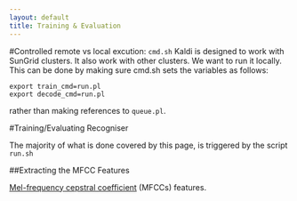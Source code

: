 ```yaml
---
layout: default
title: Training & Evaluation
---
```


#Controlled remote vs local excution: `cmd.sh`
Kaldi is designed to work with SunGrid clusters.
It also work with other clusters.
We want to run it locally.
This can be done by making sure cmd.sh sets the variables as follows:

```
export train_cmd=run.pl
export decode_cmd=run.pl
```
rather than making references to `queue.pl`.



#Training/Evaluating Recogniser

The majority of what is done covered by this page, 
is triggered by the script `run.sh`

##Extracting the MFCC Features

[Mel-frequency cepstral coefficient](http://en.wikipedia.org/wiki/Mel-frequency_cepstrum)  (MFCCs) features.

